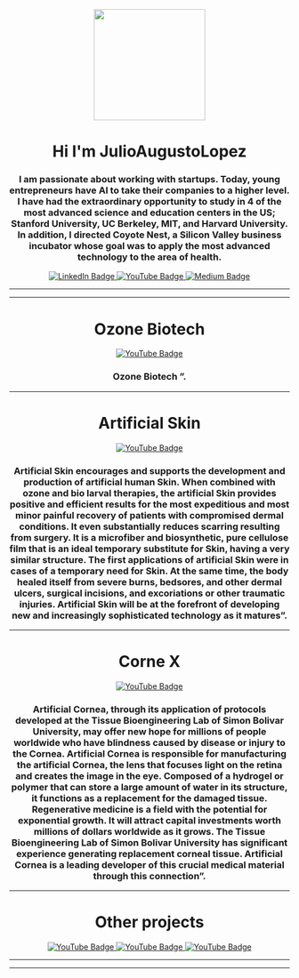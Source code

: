 <div id="header" align="center">
<img src="https://media3.giphy.com/media/ZaWIVLcGf8lqHK2rHq/giphy.gif?cid=5e214886e4xuwc1u2imdzt2eajy0etoy6rii8wgtahg2c7jn&rid=giphy.gif&ct=g" width=200 />
<h1 align="center">   Hi I'm JulioAugustoLopez</h1>
<h3 align="center">I am passionate about working with startups. Today, young entrepreneurs have AI to take their companies to a higher level. I have had the extraordinary opportunity to study in 4 of the most advanced science and education centers in the US; Stanford University, UC Berkeley, MIT, and Harvard University. In addition, I directed Coyote Nest, a Silicon Valley business incubator whose goal was to apply the most advanced technology to the area of health.</h3>

</div>



<div id="badges" align="center">
     <a href="https://www.linkedin.com/in/julio-lopez-b557082b/" target="_blank">
         <img src="https://img.shields.io/badge/LinkedIn-Julio%20Lopez-blue"
              alt="LinkedIn Badge" />
  </a>
  <a href="https://youtu.be/WS5lXuDuRVM" target="_blank">
         <img src="https://img.shields.io/youtube/views/WS5lXuDuRVM?color=red&label=YouTube&style=social"
              alt="YouTube Badge" />
  </a>
  <a href="https://medium.com/@cdn.ceo" target="_blank">
         <img src="https://img.shields.io/badge/Medium-Julio%20Lopez-lightgrey"
              alt="Medium Badge" />
  </a>
  </div>

---
---
<div id="header" align="center">
<h1 align="center">   Ozone Biotech</h1>
  <a href="https://youtu.be/Cbic1IndEZU" target="_blank">
         <img src="https://img.shields.io/youtube/views/Cbic1IndEZU?label=Ozone%20Biotech&logo=YouTube&style=social"
              alt="YouTube Badge" />
</a>

<h3 align="center">Ozone Biotech ”.</h3>

</div>

---
<div id="header" align="center">
<h1 align="center">   Artificial Skin</h1>
  <a href="https://youtu.be/MQlkkzuJEv8" target="_blank">
         <img src="https://img.shields.io/youtube/views/MQlkkzuJEv8?label=Artificial%20Skin&logo=YouTube&style=social"
              alt="YouTube Badge" />
</a>

<h3 align="center">Artificial Skin encourages and supports the development and production of artificial human Skin. When combined with ozone and bio larval therapies, the artificial Skin provides positive and efficient results for the most expeditious and most minor painful recovery of patients with compromised dermal conditions. It even substantially reduces scarring resulting from surgery. It is a microfiber and biosynthetic, pure cellulose film that is an ideal temporary substitute for Skin, having a very similar structure. The first applications of artificial Skin were in cases of a temporary need for Skin. At the same time, the body healed itself from severe burns, bedsores, and other dermal ulcers, surgical incisions, and excoriations or other traumatic injuries. Artificial Skin will be at the forefront of developing new and increasingly sophisticated technology as it matures”.</h3>

</div>

---
<div id="header" align="center">
<h1 align="center">   Corne X</h1>
  <a href="https://youtu.be/5R3zNP_EQbo" target="_blank">
         <img src="https://img.shields.io/youtube/views/5R3zNP_EQbo?label=Corne%20X&logo=YouTube&style=social"
"
              alt="YouTube Badge" />
</a>

<h3 align="center">Artificial Cornea, through its application of protocols developed at the Tissue Bioengineering Lab of Simon Bolivar University, may offer new hope for millions of people worldwide who have blindness caused by disease or injury to the Cornea. Artificial Cornea is responsible for manufacturing the artificial Cornea, the lens that focuses light on the retina and creates the image in the eye. Composed of a hydrogel or polymer that can store a large amount of water in its structure, it functions as a replacement for the damaged tissue. Regenerative medicine is a field with the potential for exponential growth. It will attract capital investments worth millions of dollars worldwide as it grows. The Tissue Bioengineering Lab of Simon Bolivar University has significant experience generating replacement corneal tissue. Artificial Cornea is a leading developer of this crucial medical material through this connection”.</h3>

</div>

---
<div id="header" align="center">
<h1 align="center">   Other projects</h1>

<div id="badges" align="center">
     <a href="https://youtu.be/DURYegqVyV8” target="_blank">
         <img src="https://img.shields.io/youtube/views/DURYegqVyV8?label=BioHydrogels&logo=YouTube&style=social"
              alt="YouTube Badge" />
  </a>
  <a href="https://youtu.be/74G-oV0ixOU" target="_blank">
         <img src="https://img.shields.io/youtube/views/74G-oV0ixOU?label=Artificial%20Prosthesis%20X&logo=YouTube&style=social "
              alt="YouTube Badge" />
  </a>
  <a href="https://youtu.be/_9lWrZiTnUM " target="_blank">
         <img src="https://img.shields.io/youtube/views/_9lWrZiTnUM?label=Neuronet%20X&logo=YouTube&style=social"
              alt="YouTube Badge" />
  </a>
  </div>

---
---



  
